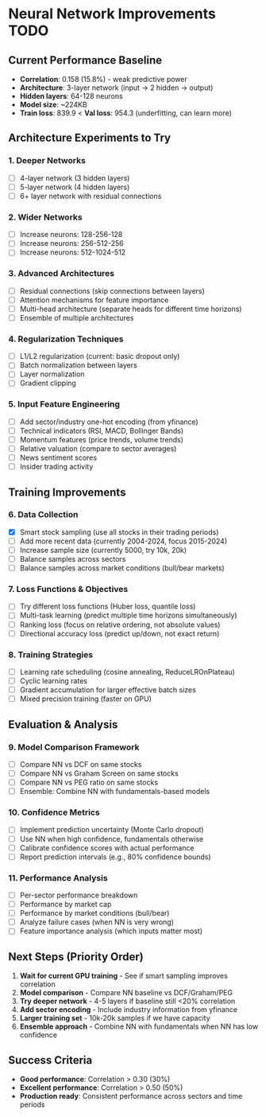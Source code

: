 # Neural Network Improvements TODO

## Current Performance Baseline
- **Correlation**: 0.158 (15.8%) - weak predictive power
- **Architecture**: 3-layer network (input → 2 hidden → output)
- **Hidden layers**: 64-128 neurons
- **Model size**: ~224KB
- **Train loss**: 839.9 < **Val loss**: 954.3 (underfitting, can learn more)

## Architecture Experiments to Try

### 1. Deeper Networks
- [ ] 4-layer network (3 hidden layers)
- [ ] 5-layer network (4 hidden layers)
- [ ] 6+ layer network with residual connections

### 2. Wider Networks
- [ ] Increase neurons: 128-256-128
- [ ] Increase neurons: 256-512-256
- [ ] Increase neurons: 512-1024-512

### 3. Advanced Architectures
- [ ] Residual connections (skip connections between layers)
- [ ] Attention mechanisms for feature importance
- [ ] Multi-head architecture (separate heads for different time horizons)
- [ ] Ensemble of multiple architectures

### 4. Regularization Techniques
- [ ] L1/L2 regularization (current: basic dropout only)
- [ ] Batch normalization between layers
- [ ] Layer normalization
- [ ] Gradient clipping

### 5. Input Feature Engineering
- [ ] Add sector/industry one-hot encoding (from yfinance)
- [ ] Technical indicators (RSI, MACD, Bollinger Bands)
- [ ] Momentum features (price trends, volume trends)
- [ ] Relative valuation (compare to sector averages)
- [ ] News sentiment scores
- [ ] Insider trading activity

## Training Improvements

### 6. Data Collection
- [x] Smart stock sampling (use all stocks in their trading periods)
- [ ] Add more recent data (currently 2004-2024, focus 2015-2024)
- [ ] Increase sample size (currently 5000, try 10k, 20k)
- [ ] Balance samples across sectors
- [ ] Balance samples across market conditions (bull/bear markets)

### 7. Loss Functions & Objectives
- [ ] Try different loss functions (Huber loss, quantile loss)
- [ ] Multi-task learning (predict multiple time horizons simultaneously)
- [ ] Ranking loss (focus on relative ordering, not absolute values)
- [ ] Directional accuracy loss (predict up/down, not exact return)

### 8. Training Strategies
- [ ] Learning rate scheduling (cosine annealing, ReduceLROnPlateau)
- [ ] Cyclic learning rates
- [ ] Gradient accumulation for larger effective batch sizes
- [ ] Mixed precision training (faster on GPU)

## Evaluation & Analysis

### 9. Model Comparison Framework
- [ ] Compare NN vs DCF on same stocks
- [ ] Compare NN vs Graham Screen on same stocks
- [ ] Compare NN vs PEG ratio on same stocks
- [ ] Ensemble: Combine NN with fundamentals-based models

### 10. Confidence Metrics
- [ ] Implement prediction uncertainty (Monte Carlo dropout)
- [ ] Use NN when high confidence, fundamentals otherwise
- [ ] Calibrate confidence scores with actual performance
- [ ] Report prediction intervals (e.g., 80% confidence bounds)

### 11. Performance Analysis
- [ ] Per-sector performance breakdown
- [ ] Performance by market cap
- [ ] Performance by market conditions (bull/bear)
- [ ] Analyze failure cases (when NN is very wrong)
- [ ] Feature importance analysis (which inputs matter most)

## Next Steps (Priority Order)

1. **Wait for current GPU training** - See if smart sampling improves correlation
2. **Model comparison** - Compare NN baseline vs DCF/Graham/PEG
3. **Try deeper network** - 4-5 layers if baseline still <20% correlation
4. **Add sector encoding** - Include industry information from yfinance
5. **Larger training set** - 10k-20k samples if we have capacity
6. **Ensemble approach** - Combine NN with fundamentals when NN has low confidence

## Success Criteria

- **Good performance**: Correlation > 0.30 (30%)
- **Excellent performance**: Correlation > 0.50 (50%)
- **Production ready**: Consistent performance across sectors and time periods
